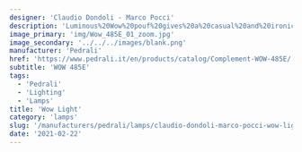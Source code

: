 ```yaml
---
designer: 'Claudio Dondoli - Marco Pocci'
description: 'Luminous%20Wow%20pouf%20gives%20a%20casual%20and%20ironic%20touch%20to%20the%20contract%20and%20domestic%20environments.%20Made%20of%20white%20polyethylene%2C%20it%20is%20transparent%20in%20the%20daylight%20and%20has%20a%20steel%20base%20%D8%20400mm.%20Supplied%20with%2023W%20energy%20saver%20lamp%20suitable%20to%20outdoor%20contexts.'
image_primary: 'img/Wow_485E_01_zoom.jpg'
image_secondary: '../../../images/blank.png'
manufacturer: 'Pedrali'
href: 'https://www.pedrali.it/en/products/catalog/Complement-WOW-485E/'
subtitle: 'WOW 485E'
tags:
  - 'Pedrali'
  - 'Lighting'
  - 'Lamps'
title: 'Wow Light'
category: 'lamps'
slug: '/manufacturers/pedrali/lamps/claudio-dondoli-marco-pocci-wow-light'
date: '2021-02-22'
---
```

